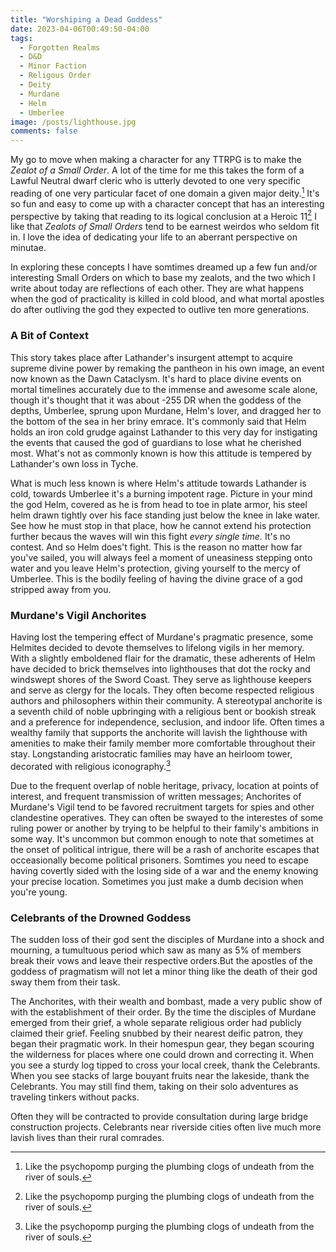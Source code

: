 ```yaml
---
title: "Worshiping a Dead Goddess"
date: 2023-04-06T00:49:50-04:00
tags:
  - Forgotten Realms
  - D&D
  - Minor Faction
  - Religous Order
  - Deity
  - Murdane
  - Helm
  - Umberlee
image: /posts/lighthouse.jpg
comments: false
---
```


My go to move when making a character for any TTRPG is to make the *Zealot of a Small Order*. A lot of the time for me this takes the form of a Lawful Neutral dwarf cleric who is utterly devoted to one very specific reading of one very particular facet of  one domain a given major deity.[^1] It's so fun and easy to come up with a character concept that has an interesting perspective by taking that reading to its logical conclusion at a Heroic 11[^1] I like that *Zealots of Small Orders* tend to be earnest weirdos who seldom fit in. I love the idea of dedicating your life to an aberrant perspective on minutae.

In exploring these concepts I have somtimes dreamed up a few fun and/or interesting Small Orders on which to base my zealots, and the two which I write about today are reflections of each other. They are what happens when the god of practicality is killed in cold blood, and what mortal apostles do after outliving the god they expected to outlive ten more generations.

### A Bit of Context
This story takes place after Lathander's insurgent attempt to acquire supreme divine power by remaking the pantheon in his own image, an event now known as the Dawn Cataclysm. It's hard to place divine events on mortal timelines accurately due to the immense and awesome scale alone, though it's thought that it was about -255 DR when the goddess of the depths, Umberlee, sprung upon Murdane, Helm's lover, and dragged her to the bottom of the sea in her briny emrace.  It's commonly said that Helm holds an iron cold grudge against Lathander to this very day for instigating the events that caused the god of guardians to lose what he cherished most. What's not as commonly known is how this attitude is tempered by Lathander's own loss in Tyche. 

What is much less known is where Helm's attitude towards Lathander is cold, towards Umberlee it's a burning impotent rage. Picture in your mind the god Helm, covered as he is from head to toe in plate armor, his steel helm drawn tightly over his face standing just below the knee in lake water. See how he must stop in that place, how he cannot extend his protection further becaus the waves will win this fight *every single time.* It's no contest. And so Helm does't fight. This is the reason no matter how far you've sailed, you will always feel a moment of uneasiness stepping onto water and you leave Helm's protection, giving yourself to the mercy of Umberlee. This is the bodily feeling of having the divine grace of a god stripped away from you.


### Murdane's Vigil Anchorites
Having lost the tempering effect of Murdane's pragmatic presence, some Helmites decided to devote themselves to lifelong vigils in her memory. With a slightly emboldened flair for the dramatic, these adherents of Helm have decided to brick themselves into lighthouses that dot the rocky and windswept shores of the Sword Coast. They serve as lighthouse keepers and serve as clergy for the locals. They often become respected religious authors and philosophers within their community. A stereotypal anchorite is a seventh child of noble upbringing with a religious bent or bookish streak and a preference for independence, seclusion, and indoor life. Often times a wealthy family that supports the anchorite will lavish the lighthouse with amenities to make their family member more comfortable throughout their stay. Longstanding aristocratic families may have an heirloom tower, decorated with religious iconography.[^1]

Due to the frequent overlap of noble heritage, privacy, location at points of interest, and frequent transmission of written messages; Anchorites of Murdane's Vigil tend to be favored recruitment targets for spies and other clandestine operatives. They can often be swayed to the interestes of some ruling power or another by trying to be helpful to their family's ambitions in some way. It's uncommon but common enough to note that sometimes at the onset of political intrigue, there will be a rash of anchorite escapes that occeasionally become political prisoners. Somtimes you need to escape having covertly sided with the losing side of a war and the enemy knowing your precise location. Sometimes you just make a dumb decision when you're young.

### Celebrants of the Drowned Goddess 
The sudden loss of their god sent the disciples of Murdane into a shock and mourning, a tumultuous period which saw as many as 5% of members break their vows and leave their respective orders.But the apostles of the goddess of pragmatism will not let a minor thing like the death of their god sway them from their task. 

The Anchorites, with their wealth and bombast, made a very public show of with the establishment of their order. By the time the disciples of Murdane emerged from their grief, a whole separate religious order had publicly claimed their grief. Feeling snubbed by their nearest deific patron, they began their pragmatic work. In their homespun gear, they began scouring the wilderness for places where one could drown and correcting it. When you see a sturdy log tipped to cross your local creek, thank the Celebrants. When you see stacks of large bouyant fruits near the lakeside, thank the Celebrants. You may still find them, taking on their solo adventures as traveling tinkers without packs. 

Often they will be contracted to provide consultation during large bridge construction projects. Celebrants near riverside cities often live much more lavish lives than their rural comrades.

[^1]: Like the psychopomp purging the plumbing clogs of undeath from the river of souls. 
[^1]: 12
[^1]: It might be cool to have this be the pride of the city or town, but the family may have a dark history. Who knows? This is all for you to run with.